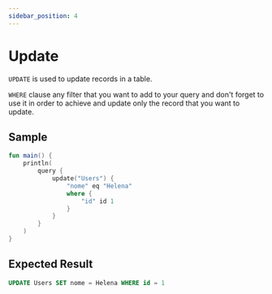 ```yaml
---
sidebar_position: 4
---
```


# Update

`UPDATE` is used to update records in a table.

`WHERE` clause any filter that you want to add to your query and don't forget to use it in order to achieve and update only the record that you want to update.

## Sample

```kotlin
fun main() {
    println(
        query {
            update("Users") {
                "nome" eq "Helena"
                where {
                    "id" id 1
                }
            }
        }
    )
}
```

## Expected Result

```sql
UPDATE Users SET nome = Helena WHERE id = 1
```